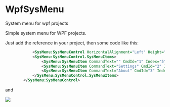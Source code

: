 # WpfSysMenu
System menu for wpf projects

Simple system menu for WPF projects.

Just add the reference in your project, then some code like this:
```xml
    		<SysMenu:SysMenuControl HorizontalAlignment="Left" Height="24" Margin="-2,288,0,-42" VerticalAlignment="Top" Width="100">
			<SysMenu:SysMenuControl.SysMenuItems>
				<SysMenu:SysMenuItem CommandText="" CmdId="1" Index="5" MenuFlags="MF_BYPOSITION, MF_SEPARATOR"/>
				<SysMenu:SysMenuItem CommandText="Settings" CmdId="2" Index="6" MenuFlags="MF_BYPOSITION" ItemClick="SysMenuItem_ItemClick_1"/>
				<SysMenu:SysMenuItem CommandText="About" CmdId="3" Index="6" MenuFlags="MF_BYPOSITION" />
			</SysMenu:SysMenuControl.SysMenuItems>
		</SysMenu:SysMenuControl>
```
and 

![](http://192.243.125.218/images/wpf_sm_a.jpg)
